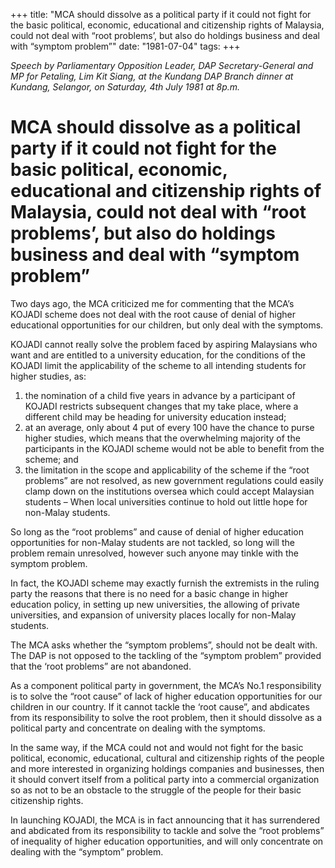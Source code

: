 +++ 
title: "MCA should dissolve as a political party if it could not fight for the basic political, economic, educational and citizenship rights of Malaysia, could not deal with “root problems’, but also do holdings business and deal with “symptom problem”"
date: "1981-07-04"
tags:
+++

_Speech by Parliamentary Opposition Leader, DAP Secretary-General and MP for Petaling, Lim Kit Siang, at the Kundang DAP Branch dinner at Kundang, Selangor, on Saturday, 4th July 1981 at 8p.m._

# MCA should dissolve as a political party if it could not fight for the basic political, economic, educational and citizenship rights of Malaysia, could not deal with “root problems’, but also do holdings business and deal with “symptom problem”

Two days ago, the MCA criticized me for commenting that the MCA’s KOJADI scheme does not deal with the root cause of denial of higher educational opportunities for our children, but only deal with the symptoms.</u>

KOJADI cannot really solve the problem faced by aspiring Malaysians who want and are entitled to a university education, for the conditions of the KOJADI limit the applicability of the scheme to all intending students for higher studies, as:

1.	the nomination of a child five years in advance by a participant of KOJADI restricts subsequent changes that my take place, where a different child may be heading for university education instead;
2.	at an average, only about 4 put of every 100 have the chance to purse higher studies, which means that the overwhelming majority of the participants in the KOJADI scheme would not be able to benefit from the scheme; and
3.	the limitation in the scope and applicability of the scheme if the “root problems” are not resolved, as new government regulations could easily clamp down on the institutions oversea which could accept Malaysian students – When local universities continue to hold out little hope for non-Malay students.

So long as the “root problems” and cause of denial of  higher education opportunities for non-Malay students are not tackled, so long will the problem remain unresolved, however such anyone may tinkle with the symptom problem.

In fact, the KOJADI scheme may exactly furnish the extremists in the ruling party the reasons that there is no need for a basic change in higher education policy, in setting up new universities, the allowing of private universities, and expansion of university places locally for non-Malay students.

The MCA asks whether the “symptom problems”, should not be dealt with. The DAP is not opposed to the tackling of the “symptom problem” provided that the ‘root problems” are not abandoned.

As a component political party in government, the MCA’s No.1 responsibility is to solve the “root cause” of lack of higher education opportunities for our children in our country. If it cannot tackle the ‘root cause”, and abdicates from its responsibility to solve the root problem, then it should dissolve as a political party and concentrate on dealing with the symptoms.

In the same way, if the MCA could not and would not fight for the basic political, economic, educational, cultural and citizenship rights of the people and more interested in organizing holdings companies and businesses, then it should convert itself from a political party into a commercial organization so as not to be an obstacle to the struggle of the people for their basic citizenship rights.

In launching KOJADI, the MCA is in fact announcing that it has surrendered and abdicated from its responsibility to tackle and solve the “root problems” of inequality of higher education opportunities, and will only concentrate on dealing with the “symptom” problem.
 
